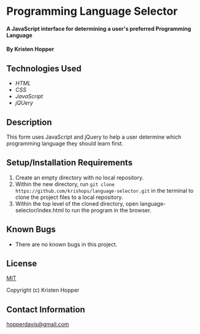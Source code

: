 # Programming Language Selector

#### A JavaScript interface for determining a user's preferred Programming Language

#### By Kristen Hopper

## Technologies Used

* _HTML_
* _CSS_
* _JavaScript_
* _jQUery_

## Description

This form uses JavaScript and jQuery to help a user determine which programming language they should learn first. 

## Setup/Installation Requirements

1. Create an empty directory with no local repository. 
2. Within the new directory, run `git clone https://github.com/krishops/language-selector.git` in the terminal to clone the project files to a local repository.
3. Within the top level of the cloned directory, open language-selector/index.html to run the program in the browser.

## Known Bugs

* There are no known bugs in this project.

## License

[MIT](https://opensource.org/licenses/MIT)

Copyright (c) Kristen Hopper

## Contact Information

hopperdavis@gmail.com